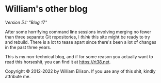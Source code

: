 # William's other blog

_Version 5.1: "Blog 17"_

After some horrifying command line sessions involving merging no fewer
than three separate Git repositories, I _think_ this site might be ready
to try and rebuild.  There is a lot to tease apart since there's been a
lot of changes in the past three years.

This is my non-technical blog, and if for some reason you actually want
to read this horseshit, you can find it at <https://rt38.net>.

Copyright &copy; 2012-2022 by William Ellison.  If you use any of this
shit, kindly attribute me.
